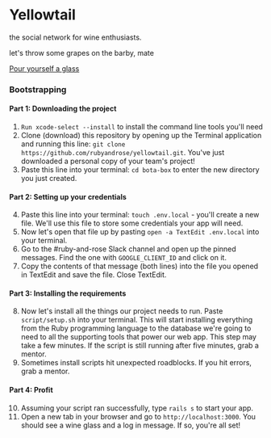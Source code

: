 # Yellowtail

the social network for wine enthusiasts.

let's throw some grapes on the barby, mate

[Pour yourself a glass](https://rubyrose-yellowtail.herokuapp.com/)

### Bootstrapping
#### Part 1: Downloading the project
1. `Run xcode-select --install` to install the command line tools you'll need
2. Clone (download) this repository by opening up the Terminal application and running this line: 
`git clone https://github.com/rubyandrose/yellowtail.git`. You've just downloaded a personal copy
of your team's project!
3. Paste this line into your terminal: `cd bota-box` to enter the new directory you just created.

#### Part 2: Setting up your credentials
4. Paste this line into your terminal: `touch .env.local` - you'll create a new file. We'll use this file to store some credentials your app will need.
5. Now let's open that file up by pasting `open -a TextEdit .env.local` into your terminal.
6. Go to the #ruby-and-rose Slack channel and open up the pinned messages. Find the one with `GOOGLE_CLIENT_ID` and click on it.
7. Copy the contents of that message (both lines) into the file you opened in TextEdit and save the file. Close TextEdit.

#### Part 3: Installing the requirements
8. Now let's install all the things our project needs to run. Paste `script/setup.sh` into your terminal. This will start installing everything from the Ruby programming language to the database we're going to need to all the supporting tools that power our web app. This step may take a few minutes. If the script is still running after five minutes, grab a mentor.
9. Sometimes install scripts hit unexpected roadblocks. If you hit errors, grab a mentor.

#### Part 4: Profit
10. Assuming your script ran successfully, type `rails s` to start your app.
11. Open a new tab in your browser and go to `http://localhost:3000`. You should see a wine glass and a log in message. If so, you're all set!
